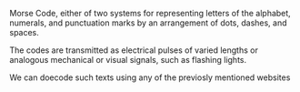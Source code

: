 Morse Code, either of two systems for representing letters of the alphabet, numerals, and punctuation marks by an arrangement of dots, dashes, and spaces. 

The codes are transmitted as electrical pulses of varied lengths or analogous mechanical or visual signals, such as flashing lights. 


We can doecode such texts using
 any of the previosly mentioned websites

